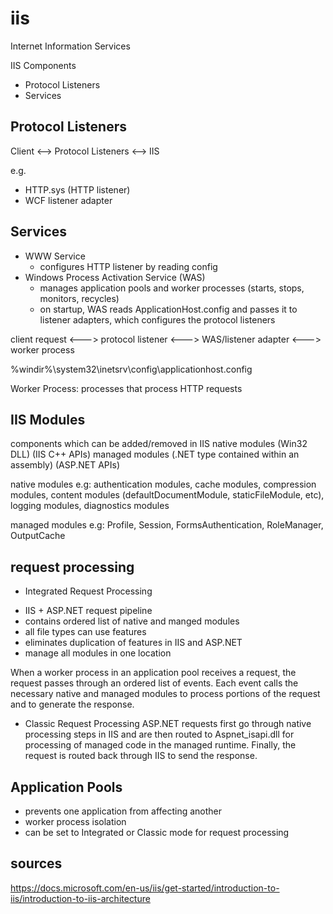 # iis
Internet Information Services

IIS Components
- Protocol Listeners
- Services

## Protocol Listeners
Client <--> Protocol Listeners <--> IIS

e.g.
- HTTP.sys (HTTP listener)
- WCF listener adapter

## Services
- WWW Service
  * configures HTTP listener by reading config
- Windows Process Activation Service (WAS)
  * manages application pools and worker processes (starts, stops, monitors, recycles)
  * on startup, WAS reads ApplicationHost.config and passes it to listener adapters, which configures the protocol listeners

client request <--->  protocol listener <---> WAS/listener adapter <---> worker process

%windir%\system32\inetsrv\config\applicationhost.config

Worker Process: processes that process HTTP requests


## IIS Modules
components which can be added/removed in IIS
native modules (Win32 DLL) (IIS C++ APIs)
managed modules (.NET type contained within an assembly) (ASP.NET APIs)

native modules e.g: authentication modules, cache modules, compression modules, content modules (defaultDocumentModule, staticFileModule, etc), logging modules, diagnostics modules

managed modules e.g: Profile, Session, FormsAuthentication, RoleManager, OutputCache

## request processing
* Integrated Request Processing
- IIS + ASP.NET request pipeline
- contains ordered list of native and manged modules
- all file types can use features
- eliminates duplication of features in IIS and ASP.NET
- manage all modules in one location

When a worker process in an application pool receives a request, the request passes through an ordered list of events. Each event calls the necessary native and managed modules to process portions of the request and to generate the response.


* Classic Request Processing
ASP.NET requests first go through native processing steps in IIS and are then routed to Aspnet_isapi.dll for processing of managed code in the managed runtime. Finally, the request is routed back through IIS to send the response.


## Application Pools
- prevents one application from affecting another
- worker process isolation
- can be set to Integrated or Classic mode for request processing



## sources
https://docs.microsoft.com/en-us/iis/get-started/introduction-to-iis/introduction-to-iis-architecture


